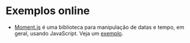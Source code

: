 # Exemplos online

- [Moment.js](https://momentjs.com/) é uma biblioteca para manipulação de datas e tempo, em geral, usando JavaScript. Veja um [exemplo](https://runkit.com/kyriosdata/moment-js-exemplo).
